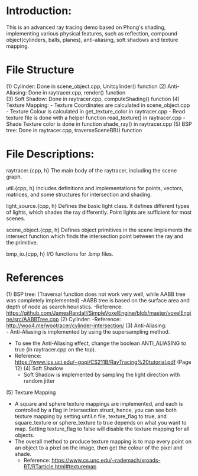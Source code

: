 # Introduction:

This is an advanced ray tracing demo based on Phong's shading, implementing various physical features, such as reflection, compound object(cylinders, balls, planes), anti-aliasing, soft shadows and texture mapping.

#  File Structure

(1) Cylinder: Done in scene_object.cpp, Unitcylinder() function
(2) Anti-Aliasing: Done in raytracer.cpp, render() function  
(3) Soft Shadow: Done in raytracer.cpp, computeShading() function 
(4) Texture Mapping: 
	- Texture Coordinates are calculated in scene_object.cpp
	- Texture Colour is calculated in get_texture_color in raytracer.cpp
	- Read texture file is done with a helper function read_texture() in raytracer.cpp 
	- Shade Texture color is done in function shade_ray() in raytracer.cpp 
(5) BSP tree: Done in raytracer.cpp, traverseSceneBB() function

# File Descriptions:

raytracer.{cpp, h} 
The main body of the raytracer, including the scene graph. 

util.{cpp, h}
Includes definitions and implementations for points, vectors, matrices, 
and some structures for intersection and shading.  

light_source.{cpp, h}
Defines the basic light class. It defines different types of 
lights, which shades the ray differently.  Point lights are sufficient 
for most scenes.  

scene_object.{cpp, h}
Defines object primitives in the scene 
Implements the intersect function which finds the intersection point 
between the ray and the primitive. 

bmp_io.{cpp, h}
I/O functions for .bmp files.

# References

(1) BSP tree: (Traversal function does not work very well, while AABB tree was completely implemented)
	-AABB tree is based on the surface area and depth of node as search heuristics. 
	-Reference:
https://github.com/JamesRandall/SimpleVoxelEngine/blob/master/voxelEngine/src/AABBTree.cpp
(2) Cylinder: 
	-Reference:
	http://woo4.me/wootracer/cylinder-intersection/
(3) Anti-Aliasing:  
	- Anti-Aliasing is implemented by using the supersampling method. 
- To see the Anti-Aliasing effect, change the boolean ANTI_ALIASING to true (in raytracer.cpp on the top). 
- Reference: 
https://www.ics.uci.edu/~gopi/CS211B/RayTracing%20tutorial.pdf (Page 12)
(4) Soft Shadow
	- Soft Shadow is implemented by sampling the light direction with random jitter

(5) Texture Mapping
- A square and sphere texture mappings are implemented, and each is controlled by a flag in Intersection struct, hence, you can see both texture mapping by setting until.n file, texture_flag to true, and square_texture or sphere_texture to true depends on what you want to map. Setting texture_flag to false will disable the texture mapping for all objects. 
- The overall method to produce texture mapping is to map every point on an object to a pixel on the image, then get the colour of the pixel and shade. 
	- Reference:  https://www.cs.unc.edu/~rademach/xroads-RT/RTarticle.html#texturemap


[ray tracing]: <https://en.wikipedia.org/wiki/Ray_tracing_(graphics)>